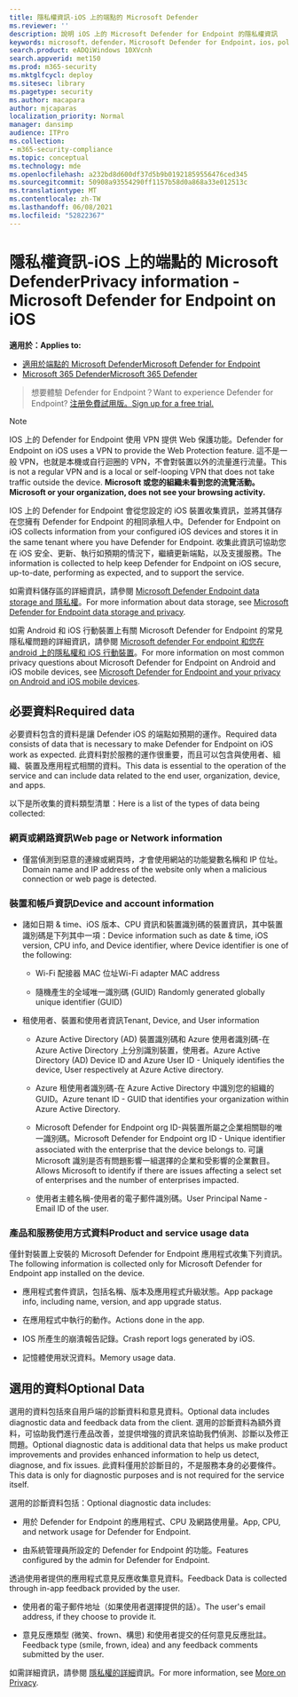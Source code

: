 ```yaml
---
title: 隱私權資訊-iOS 上的端點的 Microsoft Defender
ms.reviewer: ''
description: 說明 iOS 上的 Microsoft Defender for Endpoint 的隱私權資訊
keywords: microsoft，defender，Microsoft Defender for Endpoint，ios，policy，總覽
search.product: eADQiWindows 10XVcnh
search.appverid: met150
ms.prod: m365-security
ms.mktglfcycl: deploy
ms.sitesec: library
ms.pagetype: security
ms.author: macapara
author: mjcaparas
localization_priority: Normal
manager: dansimp
audience: ITPro
ms.collection:
- m365-security-compliance
ms.topic: conceptual
ms.technology: mde
ms.openlocfilehash: a232bd8d600df37d5b9b01921859556476ced345
ms.sourcegitcommit: 50908a93554290ff1157b58d0a868a33e012513c
ms.translationtype: MT
ms.contentlocale: zh-TW
ms.lasthandoff: 06/08/2021
ms.locfileid: "52822367"
---
```

# <a name="privacy-information---microsoft-defender-for-endpoint-on-ios"></a><span data-ttu-id="13ece-104">隱私權資訊-iOS 上的端點的 Microsoft Defender</span><span class="sxs-lookup"><span data-stu-id="13ece-104">Privacy information - Microsoft Defender for Endpoint on iOS</span></span>

<span data-ttu-id="13ece-105">**適用於：**</span><span class="sxs-lookup"><span data-stu-id="13ece-105">**Applies to:**</span></span>
- [<span data-ttu-id="13ece-106">適用於端點的 Microsoft Defender</span><span class="sxs-lookup"><span data-stu-id="13ece-106">Microsoft Defender for Endpoint</span></span>](https://go.microsoft.com/fwlink/p/?linkid=2154037)
- [<span data-ttu-id="13ece-107">Microsoft 365 Defender</span><span class="sxs-lookup"><span data-stu-id="13ece-107">Microsoft 365 Defender</span></span>](https://go.microsoft.com/fwlink/?linkid=2118804)

> <span data-ttu-id="13ece-108">想要體驗 Defender for Endpoint？</span><span class="sxs-lookup"><span data-stu-id="13ece-108">Want to experience Defender for Endpoint?</span></span> [<span data-ttu-id="13ece-109">注册免費試用版。</span><span class="sxs-lookup"><span data-stu-id="13ece-109">Sign up for a free trial.</span></span>](https://www.microsoft.com/microsoft-365/windows/microsoft-defender-atp?ocid=docs-wdatp-investigateip-abovefoldlink)

> [!NOTE]
> <span data-ttu-id="13ece-110">IOS 上的 Defender for Endpoint 使用 VPN 提供 Web 保護功能。</span><span class="sxs-lookup"><span data-stu-id="13ece-110">Defender for Endpoint on iOS uses a VPN to provide the Web Protection feature.</span></span> <span data-ttu-id="13ece-111">這不是一般 VPN，也就是本機或自行迴圈的 VPN，不會對裝置以外的流量進行流量。</span><span class="sxs-lookup"><span data-stu-id="13ece-111">This is not a regular VPN and is a local or self-looping VPN that does not take traffic outside the device.</span></span> <span data-ttu-id="13ece-112">**Microsoft 或您的組織未看到您的流覽活動。**</span><span class="sxs-lookup"><span data-stu-id="13ece-112">**Microsoft or your organization, does not see your browsing activity.**</span></span>

<span data-ttu-id="13ece-113">IOS 上的 Defender for Endpoint 會從您設定的 iOS 裝置收集資訊，並將其儲存在您擁有 Defender for Endpoint 的相同承租人中。</span><span class="sxs-lookup"><span data-stu-id="13ece-113">Defender for Endpoint on iOS collects information from your configured iOS devices and stores it in the same tenant where you have Defender for Endpoint.</span></span> <span data-ttu-id="13ece-114">收集此資訊可協助您在 iOS 安全、更新、執行如預期的情況下，繼續更新端點，以及支援服務。</span><span class="sxs-lookup"><span data-stu-id="13ece-114">The information is collected to help keep Defender for Endpoint on iOS secure, up-to-date, performing as expected, and to support the service.</span></span>

<span data-ttu-id="13ece-115">如需資料儲存區的詳細資訊，請參閱 [Microsoft Defender Endpoint data storage and 隱私權](data-storage-privacy.md)。</span><span class="sxs-lookup"><span data-stu-id="13ece-115">For more information about data storage, see [Microsoft Defender for Endpoint data storage and privacy](data-storage-privacy.md).</span></span>


<span data-ttu-id="13ece-116">如需 Android 和 iOS 行動裝置上有關 Microsoft Defender for Endpoint 的常見隱私權問題的詳細資訊，請參閱 [Microsoft defender For endpoint 和您在 android 上的隱私權和 iOS 行動裝置](https://support.microsoft.com/topic/microsoft-defender-for-endpoint-and-your-privacy-on-android-and-ios-mobile-devices-4109bc54-8ec5-4433-9c33-d359b75ac22a)。</span><span class="sxs-lookup"><span data-stu-id="13ece-116">For more information on most common privacy questions about Microsoft Defender for Endpoint on Android and iOS mobile devices, see [Microsoft Defender for Endpoint and your privacy on Android and iOS mobile devices](https://support.microsoft.com/topic/microsoft-defender-for-endpoint-and-your-privacy-on-android-and-ios-mobile-devices-4109bc54-8ec5-4433-9c33-d359b75ac22a).</span></span>

## <a name="required-data"></a><span data-ttu-id="13ece-117">必要資料</span><span class="sxs-lookup"><span data-stu-id="13ece-117">Required data</span></span> 

<span data-ttu-id="13ece-118">必要資料包含的資料是讓 Defender iOS 的端點如預期的運作。</span><span class="sxs-lookup"><span data-stu-id="13ece-118">Required data consists of data that is necessary to make Defender for Endpoint on iOS work as expected.</span></span> <span data-ttu-id="13ece-119">此資料對於服務的運作很重要，而且可以包含與使用者、組織、裝置及應用程式相關的資料。</span><span class="sxs-lookup"><span data-stu-id="13ece-119">This data is essential to the operation of the service and can include data related to the end user, organization, device, and apps.</span></span> 

<span data-ttu-id="13ece-120">以下是所收集的資料類型清單：</span><span class="sxs-lookup"><span data-stu-id="13ece-120">Here is a list of the types of data being collected:</span></span> 

### <a name="web-page-or-network-information"></a><span data-ttu-id="13ece-121">網頁或網路資訊</span><span class="sxs-lookup"><span data-stu-id="13ece-121">Web page or Network information</span></span> 

- <span data-ttu-id="13ece-122">僅當偵測到惡意的連線或網頁時，才會使用網站的功能變數名稱和 IP 位址。</span><span class="sxs-lookup"><span data-stu-id="13ece-122">Domain name and IP address of the website only when a malicious connection or web page is detected.</span></span> 

### <a name="device-and-account-information"></a><span data-ttu-id="13ece-123">裝置和帳戶資訊</span><span class="sxs-lookup"><span data-stu-id="13ece-123">Device and account information</span></span> 

- <span data-ttu-id="13ece-124">諸如日期 & time、iOS 版本、CPU 資訊和裝置識別碼的裝置資訊，其中裝置識別碼是下列其中一項：</span><span class="sxs-lookup"><span data-stu-id="13ece-124">Device information such as date & time, iOS version, CPU info, and Device identifier, where Device identifier is one of the following:</span></span> 

    - <span data-ttu-id="13ece-125">Wi-Fi 配接器 MAC 位址</span><span class="sxs-lookup"><span data-stu-id="13ece-125">Wi-Fi adapter MAC address</span></span> 

    - <span data-ttu-id="13ece-126">隨機產生的全域唯一識別碼 (GUID) </span><span class="sxs-lookup"><span data-stu-id="13ece-126">Randomly generated globally unique identifier (GUID)</span></span> 

- <span data-ttu-id="13ece-127">租使用者、裝置和使用者資訊</span><span class="sxs-lookup"><span data-stu-id="13ece-127">Tenant, Device, and User information</span></span> 

    - <span data-ttu-id="13ece-128">Azure Active Directory (AD) 裝置識別碼和 Azure 使用者識別碼-在 Azure Active Directory 上分別識別裝置，使用者。</span><span class="sxs-lookup"><span data-stu-id="13ece-128">Azure Active Directory (AD) Device ID and Azure User ID - Uniquely identifies the device, User respectively at Azure Active directory.</span></span> 

    - <span data-ttu-id="13ece-129">Azure 租使用者識別碼-在 Azure Active Directory 中識別您的組織的 GUID。</span><span class="sxs-lookup"><span data-stu-id="13ece-129">Azure tenant ID - GUID that identifies your organization within Azure Active Directory.</span></span> 

    - <span data-ttu-id="13ece-130">Microsoft Defender for Endpoint org ID-與裝置所屬之企業相關聯的唯一識別碼。</span><span class="sxs-lookup"><span data-stu-id="13ece-130">Microsoft Defender for Endpoint org ID - Unique identifier associated with the enterprise that the device belongs to.</span></span> <span data-ttu-id="13ece-131">可讓 Microsoft 識別是否有問題影響一組選擇的企業和受影響的企業數目。</span><span class="sxs-lookup"><span data-stu-id="13ece-131">Allows Microsoft to identify if there are issues affecting a select set of enterprises and the number of enterprises impacted.</span></span> 

    - <span data-ttu-id="13ece-132">使用者主體名稱-使用者的電子郵件識別碼。</span><span class="sxs-lookup"><span data-stu-id="13ece-132">User Principal Name - Email ID of the user.</span></span> 

### <a name="product-and-service-usage-data"></a><span data-ttu-id="13ece-133">產品和服務使用方式資料</span><span class="sxs-lookup"><span data-stu-id="13ece-133">Product and service usage data</span></span> 

<span data-ttu-id="13ece-134">僅針對裝置上安裝的 Microsoft Defender for Endpoint 應用程式收集下列資訊。</span><span class="sxs-lookup"><span data-stu-id="13ece-134">The following information is collected only for Microsoft Defender for Endpoint app installed on the device.</span></span> 

- <span data-ttu-id="13ece-135">應用程式套件資訊，包括名稱、版本及應用程式升級狀態。</span><span class="sxs-lookup"><span data-stu-id="13ece-135">App package info, including name, version, and app upgrade status.</span></span> 

- <span data-ttu-id="13ece-136">在應用程式中執行的動作。</span><span class="sxs-lookup"><span data-stu-id="13ece-136">Actions done in the app.</span></span> 

- <span data-ttu-id="13ece-137">IOS 所產生的崩潰報告記錄。</span><span class="sxs-lookup"><span data-stu-id="13ece-137">Crash report logs generated by iOS.</span></span> 

- <span data-ttu-id="13ece-138">記憶體使用狀況資料。</span><span class="sxs-lookup"><span data-stu-id="13ece-138">Memory usage data.</span></span> 

## <a name="optional-data"></a><span data-ttu-id="13ece-139">選用的資料</span><span class="sxs-lookup"><span data-stu-id="13ece-139">Optional Data</span></span> 

<span data-ttu-id="13ece-140">選用的資料包括來自用戶端的診斷資料和意見資料。</span><span class="sxs-lookup"><span data-stu-id="13ece-140">Optional data includes diagnostic data and feedback data from the client.</span></span> <span data-ttu-id="13ece-141">選用的診斷資料為額外資料，可協助我們進行產品改善，並提供增強的資訊來協助我們偵測、診斷以及修正問題。</span><span class="sxs-lookup"><span data-stu-id="13ece-141">Optional diagnostic data is additional data that helps us make product improvements and provides enhanced information to help us detect, diagnose, and fix issues.</span></span> <span data-ttu-id="13ece-142">此資料僅用於診斷目的，不是服務本身的必要條件。</span><span class="sxs-lookup"><span data-stu-id="13ece-142">This data is only for diagnostic purposes and is not required for the service itself.</span></span> 

<span data-ttu-id="13ece-143">選用的診斷資料包括：</span><span class="sxs-lookup"><span data-stu-id="13ece-143">Optional diagnostic data includes:</span></span> 

- <span data-ttu-id="13ece-144">用於 Defender for Endpoint 的應用程式、CPU 及網路使用量。</span><span class="sxs-lookup"><span data-stu-id="13ece-144">App, CPU, and network usage for Defender for Endpoint.</span></span> 

- <span data-ttu-id="13ece-145">由系統管理員所設定的 Defender for Endpoint 的功能。</span><span class="sxs-lookup"><span data-stu-id="13ece-145">Features configured by the admin for Defender for Endpoint.</span></span> 

<span data-ttu-id="13ece-146">透過使用者提供的應用程式意見反應收集意見資料。</span><span class="sxs-lookup"><span data-stu-id="13ece-146">Feedback Data is collected through in-app feedback provided by the user.</span></span> 

- <span data-ttu-id="13ece-147">使用者的電子郵件地址（如果使用者選擇提供的話）。</span><span class="sxs-lookup"><span data-stu-id="13ece-147">The user's email address, if they choose to provide it.</span></span>

- <span data-ttu-id="13ece-148">意見反應類型 (微笑、frown、構思) 和使用者提交的任何意見反應批註。</span><span class="sxs-lookup"><span data-stu-id="13ece-148">Feedback type (smile, frown, idea) and any feedback comments submitted by the user.</span></span> 

<span data-ttu-id="13ece-149">如需詳細資訊，請參閱 [隱私權的詳細](https://aka.ms/mdatpiosprivacystatement)資訊。</span><span class="sxs-lookup"><span data-stu-id="13ece-149">For more information, see [More on Privacy](https://aka.ms/mdatpiosprivacystatement).</span></span>


